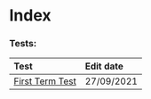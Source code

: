 # Index #

### Tests: ###

| Test                 | Edit date               |
| :------------------- | :---------------------- |
| [First Term Test](/tests/FTT.md)      | 27/09/2021              |

